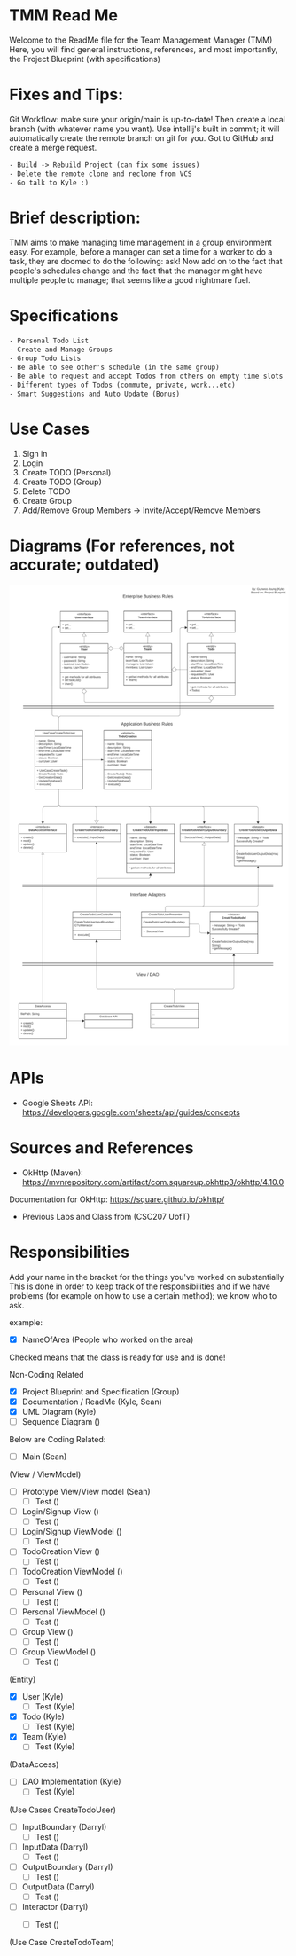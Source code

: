 # TMM Read Me

Welcome to the ReadMe file for the Team Management Manager (TMM)
Here, you will find general instructions, references, and most importantly, the Project Blueprint (with specifications)

# Fixes and Tips:

Git Workflow: make sure your origin/main is up-to-date!
Then create a local branch (with whatever name you want).
Use intellij's built in commit; it will automatically 
create the remote branch on git for you. Got to GitHub
and create a merge request.

    - Build -> Rebuild Project (can fix some issues)
    - Delete the remote clone and reclone from VCS
    - Go talk to Kyle :)

# Brief description:

TMM aims to make managing time management in a group environment easy. For example, before a manager can set a time for a worker to do a task, they are doomed to do the following: ask! Now add on to the fact that people's schedules change and the fact that the manager might have multiple people to manage; that seems like a good nightmare fuel.

# Specifications

    - Personal Todo List
    - Create and Manage Groups
    - Group Todo Lists
    - Be able to see other's schedule (in the same group)
    - Be able to request and accept Todos from others on empty time slots
    - Different types of Todos (commute, private, work...etc)
    - Smart Suggestions and Auto Update (Bonus)

# Use Cases
1. Sign in
2. Login
3. Create TODO (Personal)
4. Create TODO (Group)
5. Delete TODO
6. Create Group
7. Add/Remove Group Members -> Invite/Accept/Remove Members
 

# Diagrams (For references, not accurate; outdated)

![UML Diagram (CreateTodoUser).png](photos%2FUML%20Diagram%20%28CreateTodoUser%29.png)


# APIs

- Google Sheets API: https://developers.google.com/sheets/api/guides/concepts

# Sources and References

- OkHttp (Maven): https://mvnrepository.com/artifact/com.squareup.okhttp3/okhttp/4.10.0

Documentation for OkHttp: https://square.github.io/okhttp/

- Previous Labs and Class from (CSC207 UofT)

# Responsibilities

Add your name in the bracket for the things you've worked on substantially
This is done in order to keep track of the responsibilities and if we have problems (for example on how to use a certain method); we know who to ask.

example:

- [x] NameOfArea (People who worked on the area)

Checked means that the class is ready for use and is done!

Non-Coding Related
- [x]  Project Blueprint and Specification (Group)
- [x] Documentation / ReadMe (Kyle, Sean)
- [x] UML Diagram (Kyle)
- [ ] Sequence Diagram ()

Below are Coding Related:

- [ ] Main (Sean)

(View / ViewModel)
- [ ] Prototype View/View model (Sean)
  - [ ] Test ()
- [ ] Login/Signup View ()
  - [ ] Test ()
- [ ] Login/Signup ViewModel ()
  - [ ] Test ()
- [ ] TodoCreation View ()
  - [ ] Test ()
- [ ] TodoCreation ViewModel ()
  - [ ] Test ()
- [ ] Personal View ()
  - [ ] Test ()
- [ ] Personal ViewModel ()
  - [ ] Test ()
- [ ] Group View ()
  - [ ] Test ()
- [ ] Group ViewModel ()
  - [ ] Test ()

(Entity)
- [x] User (Kyle)
  - [ ] Test (Kyle)
- [x] Todo (Kyle)
  - [ ] Test (Kyle)
- [x] Team (Kyle)
  - [ ] Test (Kyle)

(DataAccess)
- [ ] DAO Implementation (Kyle)
  - [ ] Test (Kyle)

(Use Cases CreateTodoUser)
- [ ] InputBoundary (Darryl)
  - [ ] Test ()
- [ ] InputData (Darryl)
  - [ ] Test ()
- [ ] OutputBoundary (Darryl)
  - [ ] Test ()
- [ ] OutputData (Darryl)
  - [ ] Test ()
- [ ] Interactor (Darryl)
  - [ ] Test ()


(Use Case CreateTodoTeam)


